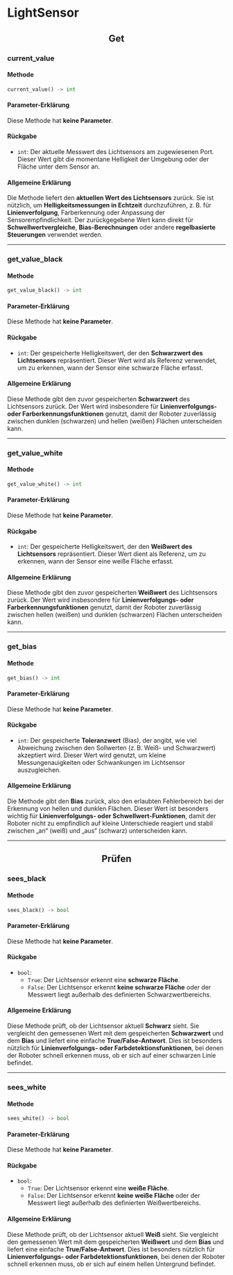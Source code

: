 # LightSensor



<center> <h2> Get </h2>  </center>



### current_value

#### Methode

```python
current_value() -> int
```

#### Parameter-Erklärung

Diese Methode hat **keine Parameter**.

#### Rückgabe

- `int`:
   Der aktuelle Messwert des Lichtsensors am zugewiesenen Port.
   Dieser Wert gibt die momentane Helligkeit der Umgebung oder der Fläche unter dem Sensor an.

#### Allgemeine Erklärung

Die Methode liefert den **aktuellen Wert des Lichtsensors** zurück.
 Sie ist nützlich, um **Helligkeitsmessungen in Echtzeit** durchzuführen, z. B. für **Linienverfolgung**, Farberkennung oder Anpassung der Sensorempfindlichkeit.
 Der zurückgegebene Wert kann direkt für **Schwellwertvergleiche**, **Bias-Berechnungen** oder andere **regelbasierte Steuerungen** verwendet werden.

---

### get_value_black

#### Methode

```python
get_value_black() -> int
```

#### Parameter-Erklärung

Diese Methode hat **keine Parameter**.

#### Rückgabe

- `int`:
   Der gespeicherte Helligkeitswert, der den **Schwarzwert des Lichtsensors** repräsentiert.
   Dieser Wert wird als Referenz verwendet, um zu erkennen, wann der Sensor eine schwarze Fläche erfasst.

#### Allgemeine Erklärung

Diese Methode gibt den zuvor gespeicherten **Schwarzwert** des Lichtsensors zurück.
 Der Wert wird insbesondere für **Linienverfolgungs- oder Farberkennungsfunktionen** genutzt, damit der Roboter zuverlässig zwischen dunklen (schwarzen) und hellen (weißen) Flächen unterscheiden kann.

---

### get_value_white

#### Methode

```python
get_value_white() -> int
```

#### Parameter-Erklärung

Diese Methode hat **keine Parameter**.

#### Rückgabe

- `int`:
   Der gespeicherte Helligkeitswert, der den **Weißwert des Lichtsensors** repräsentiert.
   Dieser Wert dient als Referenz, um zu erkennen, wann der Sensor eine weiße Fläche erfasst.

#### Allgemeine Erklärung

Diese Methode gibt den zuvor gespeicherten **Weißwert** des Lichtsensors zurück.
 Der Wert wird insbesondere für **Linienverfolgungs- oder Farberkennungsfunktionen** genutzt, damit der Roboter zuverlässig zwischen hellen (weißen) und dunklen (schwarzen) Flächen unterscheiden kann.

---

### get_bias

#### Methode

```python
get_bias() -> int
```

#### Parameter-Erklärung

Diese Methode hat **keine Parameter**.

#### Rückgabe

- `int`:
   Der gespeicherte **Toleranzwert** (Bias), der angibt, wie viel Abweichung zwischen den Sollwerten (z. B. Weiß- und Schwarzwert) akzeptiert wird.
   Dieser Wert wird genutzt, um kleine Messungenauigkeiten oder Schwankungen im Lichtsensor auszugleichen.

#### Allgemeine Erklärung

Die Methode gibt den **Bias** zurück, also den erlaubten Fehlerbereich bei der Erkennung von hellen und dunklen Flächen.
 Dieser Wert ist besonders wichtig für **Linienverfolgungs- oder Schwellwert-Funktionen**, damit der Roboter nicht zu empfindlich auf kleine Unterschiede reagiert und stabil zwischen „an“ (weiß) und „aus“ (schwarz) unterscheiden kann.

---



<center> <h2> Prüfen </h2>  </center>



### sees_black

#### Methode

```python
sees_black() -> bool
```

#### Parameter-Erklärung

Diese Methode hat **keine Parameter**.

#### Rückgabe

- `bool`:
  - `True`: Der Lichtsensor erkennt eine **schwarze Fläche**.
  - `False`: Der Lichtsensor erkennt **keine schwarze Fläche** oder der Messwert liegt außerhalb des definierten Schwarzwertbereichs.

#### Allgemeine Erklärung

Diese Methode prüft, ob der Lichtsensor aktuell **Schwarz** sieht.
 Sie vergleicht den gemessenen Wert mit dem gespeicherten **Schwarzwert** und dem **Bias** und liefert eine einfache **True/False-Antwort**.
 Dies ist besonders nützlich für **Linienverfolgungs- oder Farbdetektionsfunktionen**, bei denen der Roboter schnell erkennen muss, ob er sich auf einer schwarzen Linie befindet.

---

### sees_white

#### Methode

```python
sees_white() -> bool
```

#### Parameter-Erklärung

Diese Methode hat **keine Parameter**.

#### Rückgabe

- `bool`:
  - `True`: Der Lichtsensor erkennt eine **weiße Fläche**.
  - `False`: Der Lichtsensor erkennt **keine weiße Fläche** oder der Messwert liegt außerhalb des definierten Weißwertbereichs.

#### Allgemeine Erklärung

Diese Methode prüft, ob der Lichtsensor aktuell **Weiß** sieht.
 Sie vergleicht den gemessenen Wert mit dem gespeicherten **Weißwert** und dem **Bias** und liefert eine einfache **True/False-Antwort**.
 Dies ist besonders nützlich für **Linienverfolgungs- oder Farbdetektionsfunktionen**, bei denen der Roboter schnell erkennen muss, ob er sich auf einem hellen Untergrund befindet.